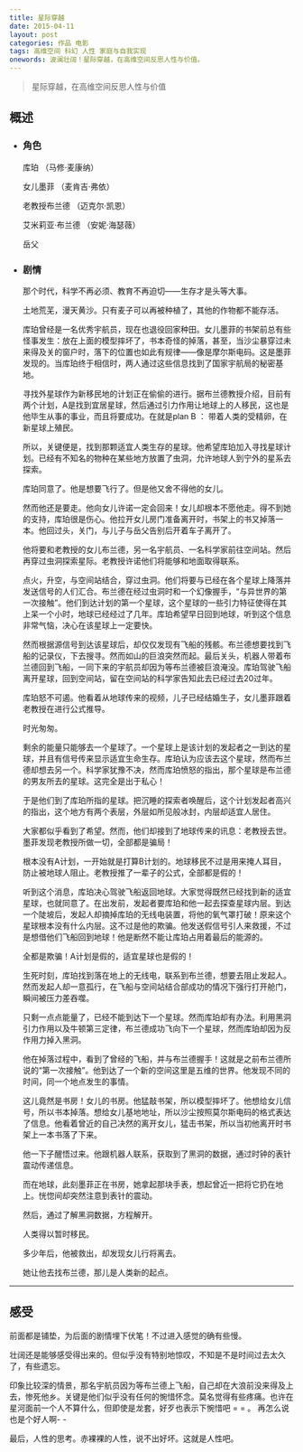 ```yaml
---
title: 星际穿越
date: 2015-04-11
layout: post
categories: 作品 电影
tags: 高维空间 科幻 人性 家庭与自我实现
onewords: 波澜壮阔！星际穿越，在高维空间反思人性与价值。
---
```


> 星际穿越，在高维空间反思人性与价值

## 概述

- ### 角色

    库珀 （马修·麦康纳）

    女儿墨菲 （麦肯吉·弗依）

    老教授布兰德 （迈克尔·凯恩）

    艾米莉亚·布兰德 （安妮·海瑟薇）

    岳父

- ### 剧情

    那个时代，科学不再必须、教育不再迫切——生存才是头等大事。

    土地荒芜，漫天黄沙。只有麦子可以再被种植了，其他的作物都不能存活。

    库珀曾经是一名优秀宇航员，现在也退役回家种田。女儿墨菲的书架前总有些怪事发生：放在上面的模型摔坏了，书本奇怪的掉落，甚至，当沙尘暴穿过未来得及关的窗户时，落下的位置也如此有规律——像是摩尔斯电码。这是墨菲发现的。当库珀终于相信时，两人通过这些信息找到了国家宇航局的秘密基地。

    寻找外星球作为新移民地的计划正在偷偷的进行。据布兰德教授介绍，目前有两个计划，A是找到宜居星球，然后通过引力作用让地球上的人移民，这也是他毕生从事的事业，而且将要成功。在就是plan B ： 带着人类的受精卵，在新星球上殖民。

    所以，关键便是，找到那颗适宜人类生存的星球。他希望库珀加入寻找星球计划。已经有不知名的物种在某些地方放置了虫洞，允许地球人到宁外的星系去探索。

    库珀同意了。他是想要飞行了。但是他又舍不得他的女儿。

    然而他还是要走。他向女儿许诺一定会回来！女儿却根本不愿他走。得不到她的支持，库珀很是伤心。他拉开女儿房门准备离开时，书架上的书又掉落一本。他回过头，关门，与儿子与岳父告别后开着车子离开了。

    他将要和老教授的女儿布兰德，另一名宇航员、一名科学家前往空间站。然后再穿过虫洞探索星际。老教授许诺他们将能够和地面取得联系。

    点火，升空，与空间站结合，穿过虫洞。他们将要与已经在各个星球上降落并发送信号的人们汇合。布兰德在经过虫洞时和一个幻像握手，“与异世界的第一次接触”。他们到达计划的第一个星球，这个星球的一些引力特征使得在其上呆一个小时，地球已经经过了几年。库珀希望早日回到地球，听到这个信息非常气恼，决心在该星球上一定要快。

    然而根据源信号到达该星球后，却仅仅发现有飞船的残骸。布兰德想要找到飞船的记录仪，下去搜寻。然而如山的巨浪突然而起。最后关头，机器人带着布兰德回到飞船，一同下来的宇航员却因为等布兰德被巨浪淹没。库珀驾驶飞船离开星球，回到空间站，留在空间站的科学家告知此去已经过去20过年。

    库珀怒不可遏。他看着从地球传来的视频，儿子已经结婚生子，女儿墨菲跟着老教授在进行公式推导。

    时光匆匆。

    剩余的能量只能够去一个星球了。一个星球上是该计划的发起者之一到达的星球，并且有信号传来显示适宜生命生存。库珀认为应该去这个星球，然而布兰德却想去另一个。科学家犹豫不决，然而库珀愤怒的指出，那个星球是布兰德的男友所去的星球。这完全是出于私心！

    于是他们到了库珀所指的星球。把沉睡的探索者唤醒后，这个计划发起者高兴的指出，这个地方有两个表层，外层如所见般冰封，内层却适宜人居住。

    大家都似乎看到了希望。然而，他们却接到了地球传来的讯息：老教授去世。墨菲发现老教授所做一切，全部都是骗局！

    根本没有A计划，一开始就是打算B计划的。地球移民不过是用来掩人耳目，防止被地球人阻止。老教授推了一辈子的公式，全部都是假的！

    听到这个消息，库珀决心驾驶飞船返回地球。大家觉得既然已经找到新的适宜星球，也就同意了。在出发前，发起者要库珀和他一起去探查星球内层。到达一个陡坡后，发起人却摘掉库珀的无线电装置，将他的氧气罩打破！原来这个星球根本没有什么内层。这不过是他的欺骗。他发送假信号引人来救援，不过是想借他们飞船回到地球！他是断然不能让库珀占用着最后的能源的。

    全都是欺骗！A计划是假的，适宜星球也是假的！

    生死时刻，库珀找到落在地上的无线电，联系到布兰德，想要去阻止发起人。然而发起人却一意孤行，在飞船与空间站结合部成功的情况下强行打开舱门，瞬间被压力差吞噬。

    只剩一点点能量了，已经不能到达下一个星球。然而库珀却有办法。利用黑洞引力作用以及牛顿第三定律，布兰德成功飞向下一个星球，然而库珀却因为反作用力掉入黑洞。

    他在掉落过程中，看到了曾经的飞船，并与布兰德握手！这就是之前布兰德所说的“第一次接触”。他到达了一个新的空间这里是五维的世界。他发现不同的时间，同一个地点发生的事情。

    这儿竟然是书房！女儿的书房。他猛敲书架，所以模型摔坏了。他想给女儿信号，所以书本掉落。想给女儿基地地址，所以沙尘按照莫尔斯电码的格式表达了信息。他看着曾近的自己决然的离开女儿，猛击书架，所以当初他离开时书架上一本书落了下来。

    他一下子醒悟过来。他跟机器人联系，获取到了黑洞的数据，通过时钟的表针震动传递信息。

    而在地球，此刻墨菲正在书房，她拿起那块手表，想起曾近一把将它扔在地上。恍惚间却突然注意到表针的震动。

    然后，通过了解黑洞数据，方程解开。

    人类得以暂时移民。

    多少年后，他被救出，却发现女儿行将离去。

    她让他去找布兰德，那儿是人类新的起点。


----

## 感受


前面都是铺垫，为后面的剧情埋下伏笔！不过进入感觉的确有些慢。

壮阔还是能够感受得出来的。但似乎没有特别地惊叹，不知是不是时间过去太久了，有些遗忘。

印象比较深的情景，那名宇航员因为等布兰德上飞船，自己却在大浪前没来得及上去，惨死他乡。关键是他们似乎没有任何的惋惜怀念。莫名觉得有些疼痛。也许在星河面前一个人不算什么，但即使是龙套，好歹也表示下惋惜吧 = = 。 再怎么说也是个好人啊- -

最后，人性的思考。赤裸裸的人性，说不出好坏。这就是人性吧。


